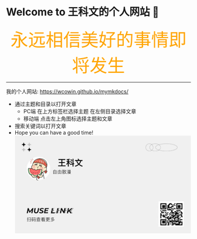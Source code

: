 # <ceter>Welcome to 王科文的个人网站  &#x1F4C6;</ceter>
  

<center><font face="宋体" color=orange size=7 >永远相信美好的事情即将发生</font></center>
  
   
***  

我的个人网站:  <https://wcowin.github.io/mymkdocs/>

- 通过主题和目录以打开文章
    - PC端 在上方标签栏选择主题 在左侧目录选择文章
    - 移动端 点击左上角图标选择主题和文章
- 搜索关键词以打开文章
- Hope you can have a good time!
![img](img/WechatIMG198.jpeg "imessage")
